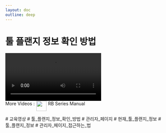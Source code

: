 ```yaml
---
layout: doc
outline: deep
---
```


# 툴 플랜지 정보 확인 방법

<video class="video-resources" controls>
  <source src="/study_video/Check Tool Flange Info.mp4" type="video/mp4">
  Your browser does not support the video tag.
</video>

<br>

<div class="more-videos-info">
  <span>More Videos : </span>
  <img src="/youtube_64.png" width=32 height=32 />
  <a href="https://www.youtube.com/playlist?list=PLa7dlfy7PJ2w79uPRvhXDd61yqKZtpVdc" target="_blank">
    RB Series Manual
  </a>
</div>

\# 교육영상
\# 툴\_플랜지\_정보\_확인\_방법
\# 관리자\_페이지
\# 현재\_툴\_플랜지\_정보
\# 툴\_플랜지\_정보
\# 관리자\_페이지\_접근하는\_법

<style scoped>
img {
  margin: 0 5px;
}

a {
  text-decoration: none;
}

.more-videos-info {
  display: flex;
}
</style>
